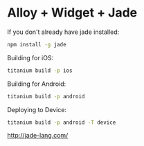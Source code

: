 Alloy + Widget + Jade
========================================

If you don't already have jade installed:

```bash
npm install -g jade
```

Building for iOS:
```bash
titanium build -p ios
```

Building for Android:
```bash
titanium build -p android
```

Deploying to Device:
```bash
titanium build -p android -T device
```

http://jade-lang.com/